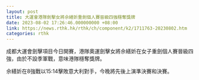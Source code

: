 ```yaml
---
layout: post
title: 大運會港隊劍擊女將佘繕妡重劍個人賽晉級四強穩奪獎牌
date: 2023-08-02 17:26:46.000000000 +08:00
link: https://news.rthk.hk/rthk/ch/component/k2/1711763-20230802.htm
categories: rthk
---
```


成都大運會劍擊項目今日開賽，港隊奧運劍擊女將佘繕妡在女子重劍個人賽晉級四強，由於不設季軍戰，意味港隊穩奪獎牌。

佘繕妡在8強戰以15:14擊敗意大利對手，今晚將先後上演準決賽和決賽。
